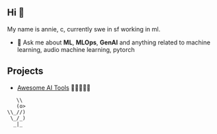 ## Hi 👋

My name is annie, c, currently swe in sf working in ml. 

- 💬 Ask me about **ML**, **MLOps**, **GenAI** and anything related to machine learning, audio machine learning, pytorch

## Projects

- [Awesome AI Tools](https://github.com/pink-mash-potato/awesome-ai-tools) 🌟🌟🌟🌟🌟

```
   \\
   (o>
\\_//)
 \_/_)
  _|_
```
